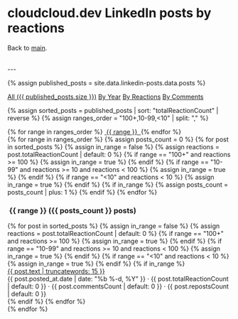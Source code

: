# cloudcloud.dev LinkedIn posts by reactions

Back to [main](../index.md).

<br/>
---

<!-- markdownlint-disable MD033 -->
{% assign published_posts = site.data.linkedin-posts.data.posts %}

<!-- Buttons for ordering LinkedIn posts -->
<div class="list-filters">
  <a href="index.html" class="list-filter">All ({{ published_posts.size }})</a>
  <a href="year.html" class="list-filter">By Year</a>
  <a href="reactions.html" class="list-filter">By Reactions</a>
  <a href="comments.html" class="list-filter">By Comments</a>
</div>

{% assign sorted_posts = published_posts | sort: "totalReactionCount" | reverse %}
{% assign ranges_order = "100+,10-99,<10" | split: "," %}

<!-- Reactions cloud -->
<div class="tag-list">
  {% for range in ranges_order %}
    <a href="#{{ range }}" class="btn btn-primary tag-btn">
      <i class="fas fa-thumbs-up" aria-hidden="true"></i>&nbsp;{{ range }}&nbsp;
    </a>
  {% endfor %}
</div>

<div id="full-tags-list">
  {% for range in ranges_order %}
    {% assign posts_count = 0 %}
    {% for post in sorted_posts %}
      {% assign in_range = false %}
      {% assign reactions = post.totalReactionCount | default: 0 %}
      {% if range == "100+" and reactions >= 100 %}
        {% assign in_range = true %}
      {% endif %}
      {% if range == "10-99" and reactions >= 10 and reactions < 100 %}
        {% assign in_range = true %}
      {% endif %}
      {% if range == "<10" and reactions < 10 %}
        {% assign in_range = true %}
      {% endif %}
      {% if in_range %}
        {% assign posts_count = posts_count | plus: 1 %}
      {% endif %}
    {% endfor %}
    <h3 id="{{ range }}" class="linked-section">
      <i class="fas fa-thumbs-up" aria-hidden="true"></i>&nbsp;{{ range }}&nbsp;({{ posts_count }} posts)
    </h3>
    <div class="post-list">
      {% for post in sorted_posts %}
        {% assign in_range = false %}
        {% assign reactions = post.totalReactionCount | default: 0 %}
        {% if range == "100+" and reactions >= 100 %}
          {% assign in_range = true %}
        {% endif %}
        {% if range == "10-99" and reactions >= 10 and reactions < 100 %}
          {% assign in_range = true %}
        {% endif %}
        {% if range == "<10" and reactions < 10 %}
          {% assign in_range = true %}
        {% endif %}
        {% if in_range %}
          <div class="tag-entry">
            <a href="{{ post.url }}" target="_blank">{{ post.text | truncatewords: 15 }}</a>
            <div class="entry-date">
              <time datetime="{{ post.posted_at.date }}">{{ post.posted_at.date | date: "%b %-d, %Y" }}</time>
              <span class="post-stats">
                · <i class="fas fa-thumbs-up" aria-hidden="true"></i> {{ post.totalReactionCount | default: 0 }}
                · <i class="fas fa-comment" aria-hidden="true"></i> {{ post.commentsCount | default: 0 }}
                · <i class="fas fa-retweet" aria-hidden="true"></i> {{ post.repostsCount | default: 0 }}
              </span>
            </div>
          </div>
        {% endif %}
      {% endfor %}
    </div>
  {% endfor %}
</div>
